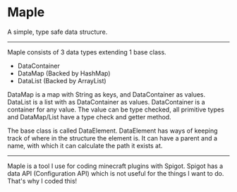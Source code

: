 # Maple
A simple, type safe data structure.

---

Maple consists of 3 data types extending 1 base class.

- DataContainer
- DataMap (Backed by HashMap)
- DataList (Backed by ArrayList)

DataMap is a map with String as keys, and DataContainer as values.
DataList is a list with as DataContainer as values.
DataContainer is a container for any value. The value can be type checked, all primitive types and DataMap/List have a type check and getter method.

The base class is called DataElement. DataElement has ways of keeping track of where in the structure the element is.
It can have a parent and a name, with which it can calculate the path it exists at.

---

Maple is a tool I use for coding minecraft plugins with Spigot. Spigot has a data API (Configuration API) which is not useful for the things I want to do.
That's why I coded this!
